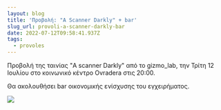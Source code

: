 ```yaml
---
layout: blog
title: 'Προβολή: "A Scanner Darkly" + bar'
slug_url: provoli-a-scanner-darkly-bar
date: 2022-07-12T09:58:41.937Z
tags:
  - provoles
---
```

Προβολή της ταινίας "A scanner Darkly" από το gizmo_lab, την Τρίτη 12 Ιουλίου στο κοινωνικό κέντρο Ovradera στις 20:00.

Θα ακολουθήσει bar οικονομικής ενίσχυσης του εγχειρήματος.

![](/images/a-scanner-darkly.jpg)
